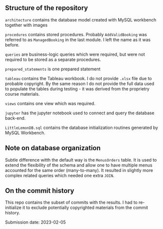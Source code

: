 ## Structure of the repository

`architecture` contains the database model created with MySQL workbench
together with images

`procedures` contains stored procedures. Probably `AddValidBooking` was referred
to as `ManagedBooking` in the last module. I left the name as it was before.

`queries` are business-logic queries which were required, but
were not required to be stored as a separate procedures.

`prepared_statements` is one prepared statement

`tableau` contains the Tableau workbook. I do not provide `.xlsx` file due to
probable copyright. By the same reason I do not provide the full data used to
populate the tables during testing - it was derived from the proprietry course
materials.

`views` contains one view which was required.

`jupyter` has the jupyter notebook used to connect and query the database
back-end.

`LittleLemonDB.sql` contains the database initialization routines generated by
MySQL Workbench.

## Note on database organization

Subtle difference witth the default way is the `MenusOrders` table. It is used
to extend the flexibility of the schema and allow one to have multiple menus
accounted for the same order (many-to-many). It resulted in slightly more
complex related queries which needed one extra `JOIN`.

## On the commit history

This repo contains the subset of commits with the results. I had to
re-initialize it to exclude potentially copyrighted materials from the commit
history.

Submission date: 2023-02-05
